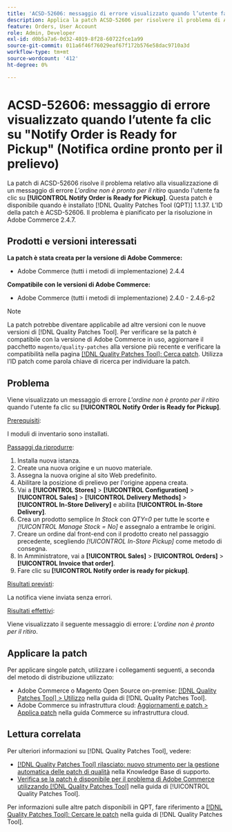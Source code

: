 ```yaml
---
title: 'ACSD-52606: messaggio di errore visualizzato quando l’utente fa clic su "Notify Order is Ready for Pickup" (Notifica ordine pronto per il prelievo)'
description: Applica la patch ACSD-52606 per risolvere il problema di Adobe Commerce che causa la visualizzazione di un messaggio di errore quando l'utente fa clic su **[!UICONTROL Notify Order is Ready for Pickup]**.
feature: Orders, User Account
role: Admin, Developer
exl-id: d0b5a7a6-0d32-4019-8f28-60722fce1a99
source-git-commit: 011a6f46f76029eaf67f172b576e58dac9710a3d
workflow-type: tm+mt
source-wordcount: '412'
ht-degree: 0%

---
```


# ACSD-52606: messaggio di errore visualizzato quando l’utente fa clic su &quot;Notify Order is Ready for Pickup&quot; (Notifica ordine pronto per il prelievo)

La patch di ACSD-52606 risolve il problema relativo alla visualizzazione di un messaggio di errore *L&#39;ordine non è pronto per il ritiro* quando l&#39;utente fa clic su **[!UICONTROL Notify Order is Ready for Pickup]**. Questa patch è disponibile quando è installato [!DNL Quality Patches Tool (QPT)] 1.1.37. L’ID della patch è ACSD-52606. Il problema è pianificato per la risoluzione in Adobe Commerce 2.4.7.

## Prodotti e versioni interessati

**La patch è stata creata per la versione di Adobe Commerce:**

* Adobe Commerce (tutti i metodi di implementazione) 2.4.4

**Compatibile con le versioni di Adobe Commerce:**

* Adobe Commerce (tutti i metodi di implementazione) 2.4.0 - 2.4.6-p2

>[!NOTE]
>
>La patch potrebbe diventare applicabile ad altre versioni con le nuove versioni di [!DNL Quality Patches Tool]. Per verificare se la patch è compatibile con la versione di Adobe Commerce in uso, aggiornare il pacchetto `magento/quality-patches` alla versione più recente e verificare la compatibilità nella pagina [[!DNL Quality Patches Tool]: Cerca patch](https://experienceleague.adobe.com/tools/commerce-quality-patches/index.html?lang=it). Utilizza l’ID patch come parola chiave di ricerca per individuare la patch.

## Problema

Viene visualizzato un messaggio di errore *L&#39;ordine non è pronto per il ritiro* quando l&#39;utente fa clic su **[!UICONTROL Notify Order is Ready for Pickup]**.

<u>Prerequisiti</u>:

I moduli di inventario sono installati.

<u>Passaggi da riprodurre</u>:

1. Installa nuova istanza.
1. Create una nuova origine e un nuovo materiale.
1. Assegna la nuova origine al sito Web predefinito.
1. Abilitare la posizione di prelievo per l&#39;origine appena creata.
1. Vai a **[!UICONTROL Stores]** > **[!UICONTROL Configuration]** > **[!UICONTROL Sales]** > **[!UICONTROL Delivery Methods]** > **[!UICONTROL In-Store Delivery]** e abilita **[!UICONTROL In-Store Delivery]**.
1. Crea un prodotto semplice *In Stock* con *QTY=0* per tutte le scorte e *[!UICONTROL Manage Stock = No]* e assegnalo a entrambe le origini.
1. Creare un ordine dal front-end con il prodotto creato nel passaggio precedente, scegliendo *[!UICONTROL In-Store Pickup]* come metodo di consegna.
1. In Amministratore, vai a **[!UICONTROL Sales]** > **[!UICONTROL Orders]** > **[!UICONTROL Invoice that order]**.
1. Fare clic su **[!UICONTROL Notify order is ready for pickup]**.

<u>Risultati previsti</u>:

La notifica viene inviata senza errori.

<u>Risultati effettivi</u>:

Viene visualizzato il seguente messaggio di errore: *L&#39;ordine non è pronto per il ritiro*.

## Applicare la patch

Per applicare singole patch, utilizzare i collegamenti seguenti, a seconda del metodo di distribuzione utilizzato:

* Adobe Commerce o Magento Open Source on-premise: [[!DNL Quality Patches Tool] > Utilizzo](/help/tools/quality-patches-tool/usage.md) nella guida di [!DNL Quality Patches Tool].
* Adobe Commerce su infrastruttura cloud: [Aggiornamenti e patch > Applica patch](https://experienceleague.adobe.com/docs/commerce-cloud-service/user-guide/develop/upgrade/apply-patches.html?lang=it) nella guida Commerce su infrastruttura cloud.

## Lettura correlata

Per ulteriori informazioni su [!DNL Quality Patches Tool], vedere:

* [[!DNL Quality Patches Tool] rilasciato: nuovo strumento per la gestione automatica delle patch di qualità](https://experienceleague.adobe.com/it/docs/commerce-operations/tools/quality-patches-tool/quality-patches-tool-to-self-serve-quality-patches) nella Knowledge Base di supporto.
* [Verifica se la patch è disponibile per il problema di Adobe Commerce utilizzando  [!DNL Quality Patches Tool]](/help/tools/quality-patches-tool/patches-available-in-qpt/check-patch-for-magento-issue-with-magento-quality-patches.md) nella guida di [!UICONTROL Quality Patches Tool].


Per informazioni sulle altre patch disponibili in QPT, fare riferimento a [[!DNL Quality Patches Tool]: Cercare le patch](https://experienceleague.adobe.com/tools/commerce-quality-patches/index.html?lang=it) nella guida di [!DNL Quality Patches Tool].
